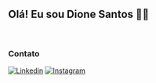## Olá! Eu sou Dione Santos 👋🏼

<br>

### Contato

[![Linkedin](https://img.shields.io/badge/LinkedIn-0077B5?style=for-the-badge&logo=linkedin&logoColor=white)](https://www.linkedin.com/in/dionedev/)
[![Instagram](https://img.shields.io/badge/Instagram-E4405F?style=for-the-badge&logo=instagram&logoColor=white)](https://www.instagram.com/dione.r.s/)
